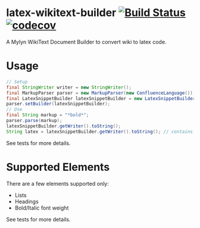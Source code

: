 # latex-wikitext-builder [![Build Status](https://travis-ci.org/No3x/latex-wikitext-builder.svg?branch=master)](https://travis-ci.org/No3x/latex-wikitext-builder) [![codecov](https://codecov.io/gh/No3x/latex-wikitext-builder/branch/master/graph/badge.svg)](https://codecov.io/gh/No3x/latex-wikitext-builder)
A Mylyn WikiText Document Builder to convert wiki to latex code.
# Usage
```java
// Setup
final StringWriter writer = new StringWriter();
final MarkupParser parser = new MarkupParser(new ConfluenceLanguage());
final LatexSnippetBuilder latexSnippetBuilder = new LatexSnippetBuilder(writer);
parser.setBuilder(latexSnippetBuilder);
// Use
final String markup = "*bold*";
parser.parse(markup);
latexSnippetBuilder.getWriter().toString();
String latex = latexSnippetBuilder.getWriter().toString(); // contains: \textbf{bold}


```

See tests for more details.
# Supported Elements
There are a few elements supported only:
- Lists
- Headings
- Bold/Italic font weight

See tests for more details.
